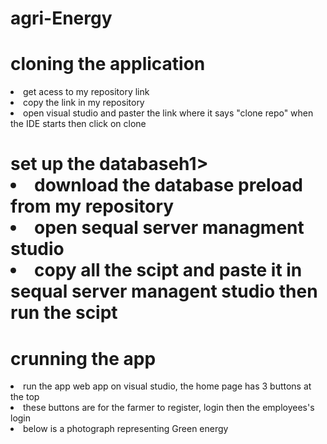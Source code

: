 # agri-Energy
<h1>cloning the application</h1>
<li>get acess to my repository link</li></li>
<li>copy the link in my repository </li></li>
<li>open visual studio and paster the link where it says "clone repo" when the IDE starts then click on clone</li></li>

<h1>set up the databaseh1>
<li>download the database preload from my repository </li></li>
  <li>open sequal server managment studio</li>
<li>copy all the scipt and paste it in sequal server managent studio then run the scipt</li></li>

<h1>crunning the app </h1>
<li>run the app web app on visual studio, the home page  has 3 buttons at the top</li></li>
<li>these buttons are for the farmer to register, login then the employees's login  </li></li>
<li>below is a photograph representing  Green energy </li></li>
